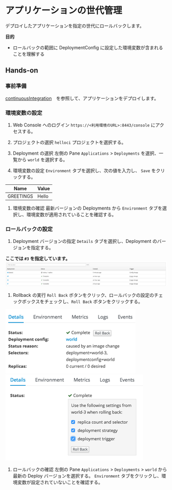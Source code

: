 # アプリケーションの世代管理
デプロイしたアプリケーションを指定の世代にロールバックします。

**目的**
* ロールバックの範囲に DeploymentConfig に設定した環境変数が含まれることを理解する


## Hands-on
### 事前準備
[continuousIntegration](../continuousIntegration/continuousIntegration.md)　を参照して、アプリケーションをデプロイします。

### 環境変数の設定

1. Web Console へのログイン
`https://<利用環境のURL>:8443/console` にアクセスする。

1. プロジェクトの選択
`helloci` プロジェクトを選択する。

1. Deployment の選択
左側の Pane `Applications` > `Deployments` を選択、一覧から `world` を選択する。

1. 環境変数の設定
`Environment` タブを選択し、次の値を入力し、 `Save` をクリックする。

|Name|Value|
|---|---|
|GREETINGS|Hello|

1. 環境変数の確認
最新バージョンの Deployments から `Environment` タブを選択し、環境変数が適用されていることを確認する。

### ロールバックの設定

1. Deployment バージョンの指定
`Details` タブを選択し、Deployment のバージョンを指定する。

**ここでは `#3` を指定しています。**
![rollback](./rollback_1.png)

1. Rollback の実行
`Roll Back` ボタンをクリック、ロールバックの設定のチェックボックスをチェックし、`Roll Back` ボタンをクリックする。

![rollback](./rollback_2.png)
![rollback](./rollback_3.png)

1. ロールバックの確認
左側の Pane `Applications` > `Deployments` > `world` から最新の Deploy バージョンを選択する。
`Environment` タブをクリックし、環境変数が設定されていないことを確認する。

